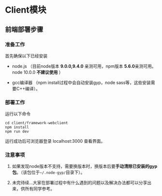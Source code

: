 # Client模块

## 前端部署步骤
### 准备工作
首先确保以下已经安装

* node.js （目前node版本 **9.0.0,9.4.0** 亲测可用，npm版本 **5.6.0**亲测可用。node 10.0.0 **不建议使用** ）

* gcc编译器 （npm install过程中会自动安装gyp，node sass等，这些安装需要C++编译）。

### 部署工作
运行以下命令

```
cd client/framework-webclient
npm install
npm run dev
```



运行成功后可浏览器登录 localhost:3000 查看界面。

### 注意事项

1. 如果发现node版本不支持，需要换版本时，换版本后要**手动清除已安装的gyp包**。（该包位于`~/.node-gyp/`目录下）。

2. 未完待续...大家在部署过程中有什么遇到的问题以及解决办法都可以分享出来，供所有同学参考。